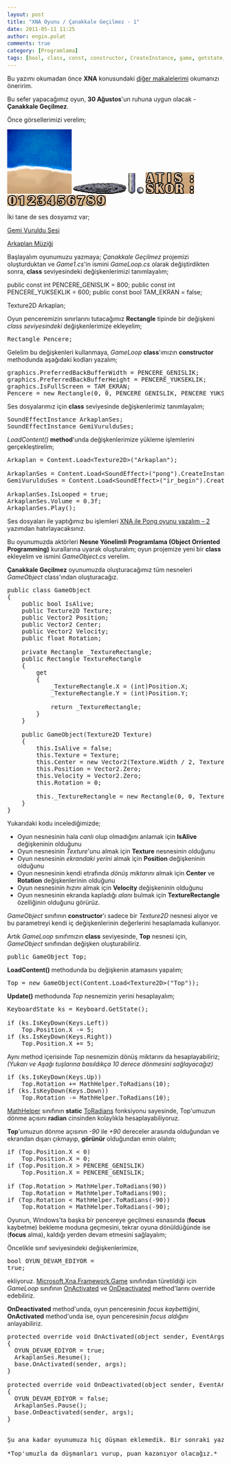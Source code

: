 ```yaml
---
layout: post
title: "XNA Oyunu / Çanakkale Geçilmez - 1"
date: 2011-05-11 11:25
author: engin.polat
comments: true
category: [Programlama]
tags: [bool, class, const, constructor, CreateInstance, game, getstate, isfullscreen, iskeydown, keyboard, loadcontent, mathhelper, object orriented, OnActivated, OnDeactivated, oop, override, PreferredBackBufferHeight, PreferredBackBufferWidth, rectangle, Rotation, SoundEffect, SoundEffectInstance, texture2d, toradians, vector2, XNA]
---
```

Bu yazımı okumadan önce **XNA** konusundaki <a title="enginpolat.com : XNA" href="http://www.enginpolat.com/kategori/xna/" target="_self">diğer   makalelerimi</a> okumanızı öneririm.

Bu sefer yapacağımız oyun, **30 Ağustos**'un ruhuna uygun olacak - **Çanakkale Geçilmez**.

Önce görsellerimizi verelim;

<a href="/assets/uploads/2010/03/Arkaplan.png">![XNA - Çanakkale Geçilmez - Arkaplan](/assets/uploads/2010/03/Arkaplan-150x150.png "Arkaplan")</a> <a href="/assets/uploads/2010/03/DusmanGemi.png">![XNA - Çanakkale Geçilmez - Düşman Gemisi](/assets/uploads/2010/03/DusmanGemi.png "DusmanGemi")</a> <a href="/assets/uploads/2010/03/Top1.png">![XNA - Çanakkale Geçilmez - Top](/assets/uploads/2010/03/Top1.png "Top")</a> <a href="/assets/uploads/2010/03/Gulle.png">![XNA - Çanakkale Geçilmez - Gülle](/assets/uploads/2010/03/Gulle.png "Gulle")</a> <a href="/assets/uploads/2010/03/Karakterler.png">![XNA - Çanakkale Geçilmez - Karakterler](/assets/uploads/2010/03/Karakterler.png "Karakterler")</a> <a href="/assets/uploads/2010/03/Sayilar.png">![XNA - Çanakkale Geçilmez - Sayılar](/assets/uploads/2010/03/Sayilar.png "Sayilar")</a>

İki tane de ses dosyamız var;

[Gemi Vuruldu Sesi](/assets/uploads/2010/03/ir_begin.wav)

[Arkaplan Müziği](/assets/uploads/2010/03/pong.wav)

Başlayalım oyunumuzu yazmaya; *Çanakkale Geçilmez* projemizi oluşturduktan ve *Game1.cs*'in ismini *GameLoop.cs* olarak değiştirdikten sonra, **class** seviyesindeki değişkenlerimizi tanımlayalım;



public const int PENCERE_GENISLIK = 800;
public const int PENCERE_YUKSEKLIK = 600;
public const bool TAM_EKRAN = false;

Texture2D Arkaplan;</pre>

Oyun penceremizin sınırlarını tutacağımız **Rectangle** tipinde bir değişkeni *class seviyesindeki* değişkenlerimize ekleyelim;

<pre class="brush:csharp">Rectangle Pencere;</pre>

Gelelim bu değişkenleri kullanmaya, *GameLoop* **class**'ımızın **constructor** methodunda aşağıdaki kodları yazalım;

<pre class="brush:csharp">graphics.PreferredBackBufferWidth = PENCERE_GENISLIK;
graphics.PreferredBackBufferHeight = PENCERE_YUKSEKLIK;
graphics.IsFullScreen = TAM_EKRAN;
Pencere = new Rectangle(0, 0, PENCERE_GENISLIK, PENCERE_YUKSEKLIK);</pre>

Ses dosyalarımız için **class** seviyesinde değişkenlerimiz tanımlayalım;

<pre class="brush:csharp">SoundEffectInstance ArkaplanSes;
SoundEffectInstance GemiVurulduSes;</pre>

*LoadContent()* **method**'unda değişkenlerimize yükleme işlemlerini gerçekleştirelim;

<pre class="brush:csharp">Arkaplan = Content.Load&lt;Texture2D&gt;("Arkaplan");

ArkaplanSes = Content.Load&lt;SoundEffect&gt;("pong").CreateInstance();
GemiVurulduSes = Content.Load&lt;SoundEffect&gt;("ir_begin").CreateInstance();

ArkaplanSes.IsLooped = true;
ArkaplanSes.Volume = 0.3f;
ArkaplanSes.Play();</pre>

Ses dosyaları ile yaptığımız bu işlemleri [XNA ile Pong oyunu yazalım – 2](http://www.enginpolat.com/xna-ile-pong-oyunu-yazalim-2/) yazımdan hatırlayacaksınız.

Bu oyunumuzda aktörleri **Nesne Yönelimli Programlama (Object Orriented Programming)** kurallarına uyarak oluşturalım; oyun projemize yeni bir **class** ekleyelim ve ismini *GameObject.cs* verelim.

**Çanakkale Geçilmez** oyunumuzda oluşturacağımız tüm nesneleri *GameObject* class'ından oluşturacağız.

<pre class="brush:csharp">public class GameObject
{
    public bool IsAlive;
    public Texture2D Texture;
    public Vector2 Position;
    public Vector2 Center;
    public Vector2 Velocity;
    public float Rotation;

    private Rectangle _TextureRectangle;
    public Rectangle TextureRectangle
    {
        get
        {
            _TextureRectangle.X = (int)Position.X;
            _TextureRectangle.Y = (int)Position.Y;

            return _TextureRectangle;
        }
    }

    public GameObject(Texture2D Texture)
    {
        this.IsAlive = false;
        this.Texture = Texture;
        this.Center = new Vector2(Texture.Width / 2, Texture.Height / 2);
        this.Position = Vector2.Zero;
        this.Velocity = Vector2.Zero;
        this.Rotation = 0;

        this._TextureRectangle = new Rectangle(0, 0, Texture.Width, Texture.Height);
    }
}</pre>

Yukarıdaki kodu incelediğimizde;



*   Oyun nesnesinin hala *canlı* olup olmadığını anlamak için **IsAlive** değişkeninin olduğunu
*   Oyun nesnesinin *Texture*'unu almak için **Texture** nesnesinin olduğunu
*   Oyun nesnesinin *ekrandaki yerini* almak için **Position** değişkeninin olduğunu
*   Oyun nesnesinin kendi etrafında *dönüş miktarını* almak için **Center** ve **Rotation** değişkenlerinin olduğunu
*   Oyun nesnesinin *hızını* almak için **Velocity** değişkeninin olduğunu
*   Oyun nesnesinin ekranda kapladığı *alanı* bulmak için **TextureRectangle** özelliğinin olduğunu görürüz.

*GameObject* sınıfının **constructor**'ı sadece bir *Texture2D* nesnesi alıyor ve bu parametreyi kendi iç değişkenlerinin değerlerini hesaplamada kullanıyor.

Artık *GameLoop* sınıfımızın **class** seviyesinde, **Top** nesnesi için, *GameObject* sınıfından değişken oluşturabiliriz.

<pre class="brush:csharp">public GameObject Top;</pre>

**LoadContent()** methodunda bu değişkenin atamasını yapalım;

<pre class="brush:csharp">Top = new GameObject(Content.Load&lt;Texture2D&gt;("Top"));</pre>

**Update()** methodunda *Top* nesnemizin yerini hesaplayalım;

<pre class="brush:csharp">KeyboardState ks = Keyboard.GetState();

if (ks.IsKeyDown(Keys.Left))
    Top.Position.X -= 5;
if (ks.IsKeyDown(Keys.Right))
    Top.Position.X += 5;</pre>

Aynı method içerisinde *Top* nesnemizin dönüş miktarını da hesaplayabiliriz; *(Yukarı ve Aşağı tuşlarına basıldıkça 10 derece dönmesini sağlayacağız)*

<pre class="brush:csharp">if (ks.IsKeyDown(Keys.Up))
    Top.Rotation += MathHelper.ToRadians(10);
if (ks.IsKeyDown(Keys.Down))
    Top.Rotation -= MathHelper.ToRadians(10);</pre>

<a href="http://msdn.microsoft.com/library/microsoft.xna.framework.mathhelper" target="_blank">MathHelper</a> sınıfının **static** <a href="http://msdn.microsoft.com/library/microsoft.xna.framework.mathhelper.toradians" target="_blank">ToRadians</a> fonksiyonu sayesinde, Top'umuzun dönme açısını **radian** cinsinden kolaylıkla hesaplayabiliyoruz.

**Top**'umuzun dönme açısının *-90* ile *+90* dereceler arasında olduğundan ve ekrandan dışarı çıkmayıp, **görünür** olduğundan emin olalım;

<pre class="brush:csharp">if (Top.Position.X < 0)
    Top.Position.X = 0;
if (Top.Position.X > PENCERE_GENISLIK)
    Top.Position.X = PENCERE_GENISLIK;

if (Top.Rotation > MathHelper.ToRadians(90))
    Top.Rotation = MathHelper.ToRadians(90);
if (Top.Rotation < MathHelper.ToRadians(-90))
    Top.Rotation = MathHelper.ToRadians(-90);</pre>

Oyunun, Windows'ta başka bir pencereye geçilmesi esnasında (**focus** kaybetme) bekleme moduna geçmesini, tekrar oyuna dönüldüğünde ise (**focus** alma), kaldığı yerden devam etmesini sağlayalım;

Öncelikle sınıf seviyesindeki değişkenlerimize,

</pre><pre class="brush:csharp">bool OYUN_DEVAM_EDIYOR = true;</pre>

ekliyoruz. [Microsoft.Xna.Framework.Game](http://msdn.microsoft.com/library/microsoft.xna.framework.game) sınıfından türetildiği için *GameLoop* sınıfının [OnActivated](http://msdn.microsoft.com/library/microsoft.xna.framework.game.onactivated) ve [OnDeactivated](http://msdn.microsoft.com/library/microsoft.xna.framework.game.ondeactivated) method'larını override edebiliriz.

**OnDeactivated** method'unda, oyun penceresinin *focus kaybettiğini*, **OnActivated** method'unda ise, oyun penceresinin *focus aldığını* anlayabiliriz.

<pre class="brush:csharp">protected override void OnActivated(object sender, EventArgs args)
{
  OYUN_DEVAM_EDIYOR = true;
  ArkaplanSes.Resume();
  base.OnActivated(sender, args);
}

protected override void OnDeactivated(object sender, EventArgs args)
{
  OYUN_DEVAM_EDIYOR = false;
  ArkaplanSes.Pause();
  base.OnDeactivated(sender, args);
}


Şu ana kadar oyunumuza hiç düşman eklemedik. Bir sonraki yazımda düşmanları ekleyeceğiz.

*Top'umuzla da düşmanları vurup, puan kazanıyor olacağız.*

